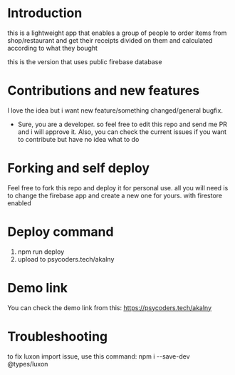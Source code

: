 # Introduction
this is a lightweight app that enables a group of people to order items from shop/restaurant and get their receipts divided on them and calculated according to what they bought

this is the version that uses public firebase database

# Contributions and new features
I love the idea but i want new feature/something changed/general bugfix.
- Sure, you are a developer. so feel free to edit this repo and send me PR and i will approve it.
Also, you can check the current issues if you want to contribute but have no idea what to do 


# Forking and self deploy
Feel free to fork this repo and deploy it for personal use. all you will need is to change the firebase app and create a new one for yours. with firestore enabled

# Deploy command
1. npm run deploy
1. upload to psycoders.tech/akalny

# Demo link
You can check the demo link from this: https://psycoders.tech/akalny

# Troubleshooting
to fix luxon import issue, use this command: npm i --save-dev @types/luxon